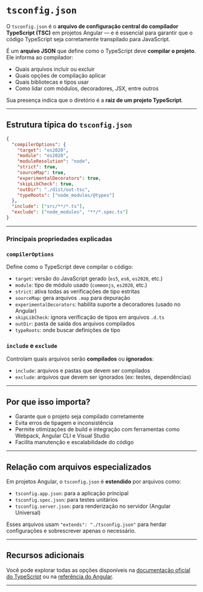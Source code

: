 # `tsconfig.json`

O `tsconfig.json` é o **arquivo de configuração central do compilador TypeScript (TSC)** em projetos Angular — e é essencial para garantir que o código TypeScript seja corretamente transpilado para JavaScript.

É um **arquivo JSON** que define como o TypeScript deve **compilar o projeto**. Ele informa ao compilador:

- Quais arquivos incluir ou excluir
- Quais opções de compilação aplicar
- Quais bibliotecas e tipos usar
- Como lidar com módulos, decoradores, JSX, entre outros

Sua presença indica que o diretório é a **raiz de um projeto TypeScript**.

---

## Estrutura típica do `tsconfig.json`

```json
{
  "compilerOptions": {
    "target": "es2020",
    "module": "es2020",
    "moduleResolution": "node",
    "strict": true,
    "sourceMap": true,
    "experimentalDecorators": true,
    "skipLibCheck": true,
    "outDir": "./dist/out-tsc",
    "typeRoots": ["node_modules/@types"]
  },
  "include": ["src/**/*.ts"],
  "exclude": ["node_modules", "**/*.spec.ts"]
}
```

---

### Principais propriedades explicadas

### `compilerOptions`

Define como o TypeScript deve compilar o código:

- `target`: versão do JavaScript gerado (`es5`, `es6`, `es2020`, etc.)
- `module`: tipo de módulo usado (`commonjs`, `es2020`, etc.)
- `strict`: ativa todas as verificações de tipo estritas
- `sourceMap`: gera arquivos `.map` para depuração
- `experimentalDecorators`: habilita suporte a decoradores (usado no Angular)
- `skipLibCheck`: ignora verificação de tipos em arquivos `.d.ts`
- `outDir`: pasta de saída dos arquivos compilados
- `typeRoots`: onde buscar definições de tipo

### `include` e `exclude`

Controlam quais arquivos serão **compilados** ou **ignorados**:

- `include`: arquivos e pastas que devem ser compilados
- `exclude`: arquivos que devem ser ignorados (ex: testes, dependências)

---

## Por que isso importa?

- Garante que o projeto seja compilado corretamente
- Evita erros de tipagem e inconsistência
- Permite otimizações de build e integração com ferramentas como Webpack, Angular CLI e Visual Studio
- Facilita manutenção e escalabilidade do código

---

## Relação com arquivos especializados

Em projetos Angular, o `tsconfig.json` é **estendido** por arquivos como:

- `tsconfig.app.json`: para a aplicação principal
- `tsconfig.spec.json`: para testes unitários
- `tsconfig.server.json`: para renderização no servidor (Angular Universal)

Esses arquivos usam `"extends": "./tsconfig.json"` para herdar configurações e sobrescrever apenas o necessário.

---

## Recursos adicionais

Você pode explorar todas as opções disponíveis na [documentação oficial do TypeScript](https://www.typescriptlang.org/tsconfig/) ou na [referência do Angular](https://angular.io/config/tsconfig).

---
